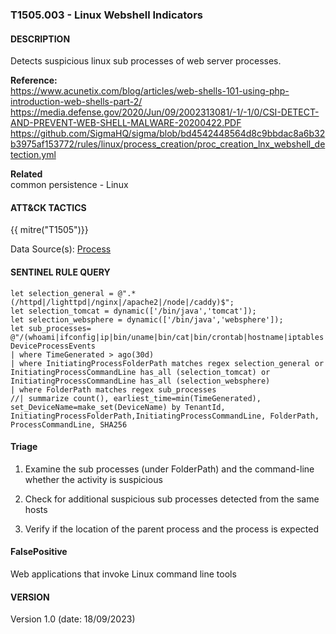 ### T1505.003 - Linux Webshell Indicators

#### DESCRIPTION

Detects suspicious linux sub processes of web server processes.

**Reference:** <br>
<https://www.acunetix.com/blog/articles/web-shells-101-using-php-introduction-web-shells-part-2/>
<https://media.defense.gov/2020/Jun/09/2002313081/-1/-1/0/CSI-DETECT-AND-PREVENT-WEB-SHELL-MALWARE-20200422.PDF>
<https://github.com/SigmaHQ/sigma/blob/bd4542448564d8c9bbdac8a6b32b3975af153772/rules/linux/process_creation/proc_creation_lnx_webshell_detection.yml>

**Related**  
common persistence - Linux

#### ATT&CK TACTICS

{{ mitre("T1505")}}

Data Source(s): [Process](https://attack.mitre.org/datasources/DS0009/)

#### SENTINEL RULE QUERY

```
let selection_general = @".*(/httpd|/lighttpd|/nginx|/apache2|/node|/caddy)$";
let selection_tomcat = dynamic(['/bin/java','tomcat']);
let selection_websphere = dynamic(['/bin/java','websphere']);
let sub_processes= @"/(whoami|ifconfig|ip|bin/uname|bin/cat|bin/crontab|hostname|iptables|netstat|pwd|route)$";
DeviceProcessEvents
| where TimeGenerated > ago(30d)
| where InitiatingProcessFolderPath matches regex selection_general or InitiatingProcessCommandLine has_all (selection_tomcat) or InitiatingProcessCommandLine has_all (selection_websphere)
| where FolderPath matches regex sub_processes
//| summarize count(), earliest_time=min(TimeGenerated), set_DeviceName=make_set(DeviceName) by TenantId, InitiatingProcessFolderPath,InitiatingProcessCommandLine, FolderPath, ProcessCommandLine, SHA256

```

#### Triage

1.  Examine the sub processes (under FolderPath) and the command-line whether the activity is suspicious

2.  Check for additional suspicious sub processes detected from the same hosts

3.  Verify if the location of the parent process and the process is expected

#### FalsePositive

Web applications that invoke Linux command line tools

#### VERSION

Version 1.0 (date: 18/09/2023)